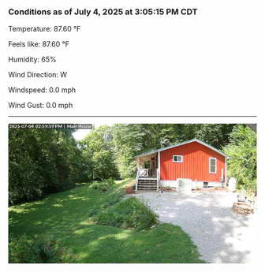 ### Conditions as of July 4, 2025 at 3:05:15 PM CDT 

Temperature: 87.60 &deg;F

Feels like: 87.60 &deg;F

Humidity: 65%

Wind Direction: W

Windspeed: 0.0 mph

Wind Gust: 0.0 mph

---

<img src="./images/latest.jpeg"/>

